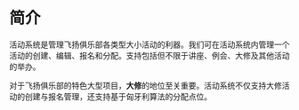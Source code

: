 # 简介

活动系统是管理飞扬俱乐部各类型大小活动的利器。我们可在活动系统内管理一个活动的创建、编辑、报名和分配。支持包括但不限于讲座、例会、大修及其他活动的举办。

对于飞扬俱乐部的特色大型项目，**大修**的地位至关重要。活动系统不仅支持大修活动的创建与报名管理，还支持基于匈牙利算法的分配点位。
